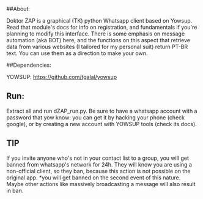 ##About:

 Doktor ZAP is a graphical (TK) python Whatsapp client based on Yowsup. Read that module's docs for info on registration, and fundamentals if you're planning to modify this interface. There is some emphasis on message automation (aka BOT) here, and the functions on this aspect that retrieve data from various websites (I tailored for my personal suit) return PT-BR text. You can use them as a direction to make your own.

##Dependencies:

YOWSUP:  https://github.com/tgalal/yowsup

## Run:

Extract all and run dZAP_run.py. Be sure to have a whatsapp account with a password that yow know: you can get it by hacking your phone (check google), or by creating a new account with YOWSUP tools (check its docs).


## TIP

 If you invite anyone who's not in your contact list to a group, you will get banned from whatsapp's network for 24h. They will know you are using a non-official client, so they ban, because this action is not possible on the original app. *you will get banned on the second event of this nature.
 Maybe other actions like massively broadcasting a message will also result in ban.
